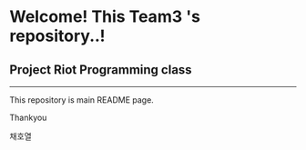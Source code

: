 # Welcome! This Team3 's repository..!

## Project Riot Programming class

---

This repository is main README page.

Thankyou

채호열



